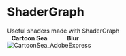 # ShaderGraph
Useful shaders made with ShaderGraph<br>
<b>&nbsp;&nbsp;&nbsp;Cartoon Sea &nbsp;&nbsp;&nbsp;&nbsp;&nbsp;&nbsp;&nbsp;&nbsp;&nbsp;&nbsp;&nbsp;&nbsp; Blur</b><br> 
![CartoonSea_AdobeExpress](https://user-images.githubusercontent.com/82811799/229798110-601adbb7-47ef-4403-895e-147d839d93e9.gif)
<br>








